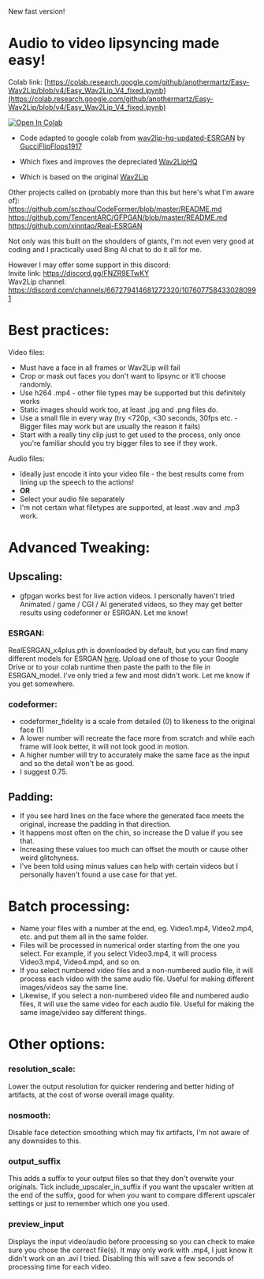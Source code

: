 New fast version!

# Audio to video lipsyncing made easy!

Colab link: [https://colab.research.google.com/github/anothermartz/Easy-Wav2Lip/blob/v4/Easy_Wav2Lip_V4_fixed.ipynb](https://colab.research.google.com/github/anothermartz/Easy-Wav2Lip/blob/v4/Easy_Wav2Lip_V4_fixed.ipynb)

[![Open In Colab](https://colab.research.google.com/assets/colab-badge.svg)](https://colab.research.google.com/github/anothermartz/Easy-Wav2Lip/blob/v4/Easy_Wav2Lip_V4_fixed.ipynb)

* Code adapted to google colab from [wav2lip-hq-updated-ESRGAN](https://github.com/GucciFlipFlops1917/wav2lip-hq-updated-ESRGAN) by [GucciFlipFlops1917](https://github.com/GucciFlipFlops1917)

* Which fixes and improves the depreciated [Wav2LipHQ](https://github.com/Markfryazino/wav2lip-hq)

* Which is based on the original [Wav2Lip](https://github.com/Rudrabha/Wav2Lip)

Other projects called on (probably more than this but here's what I'm aware of):<br>
https://github.com/sczhou/CodeFormer/blob/master/README.md<br>
https://github.com/TencentARC/GFPGAN/blob/master/README.md<br>
https://github.com/xinntao/Real-ESRGAN<br>

Not only was this built on the shoulders of giants, I'm not even very good at coding and I practically used Bing AI chat to do it all for me.

However I may offer some support in this discord:<br>
Invite link: https://discord.gg/FNZR9ETwKY<br>
Wav2Lip channel: https://discord.com/channels/667279414681272320/1076077584330280991

# Best practices:
Video files:
* Must have a face in all frames or Wav2Lip will fail
* Crop or mask out faces you don't want to lipsync or it'll choose randomly.
* Use h264 .mp4 - other file types may be supported but this definitely works
* Static images should work too, at least .jpg and .png files do.
* Use a small file in every way (try <720p, <30 seconds, 30fps <b></b> etc. - Bigger files may work but are usually the reason it fails)
* Start with a really tiny clip just to get used to the process, only once you're familiar should you try bigger files to see if they work.

Audio files:
* Ideally just encode it into your video file - the best results come from lining up the speech to the actions!
* <b>OR</b>
* Select your audio file separately
* I'm not certain what filetypes are supported, at least .wav and .mp3 work.

# Advanced Tweaking:

## Upscaling:
* gfpgan works best for live action videos. I personally haven't tried Animated / game / CGI / AI generated videos, so they may get better results using codeformer or ESRGAN. Let me know!

### ESRGAN:
RealESRGAN_x4plus.pth is downloaded by default, but you can find many different models for ESRGAN [here](https://upscale.wiki/wiki/Model_Database).
Upload one of those to your Google Drive or to your colab runtime then paste the path to the file in ESRGAN_model. I've only tried a few and most didn't work. Let me know if you get somewhere.

### codeformer:
* codeformer_fidelity is a scale from detailed (0) to likeness to the original face (1)
* A lower number will recreate the face more from scratch and while each frame will look better, it will not look good in motion.
* A higher number will try to accurately make the same face as the input and so the detail won't be as good.
* I suggest 0.75.


## Padding:
* If you see hard lines on the face where the generated face meets the original, increase the padding in that direction.
* It happens most often on the chin, so increase the D value if you see that.
* Increasing these values too much can offset the mouth or cause other weird glitchyness.
* I've been told using minus values can help with certain videos but I personally haven't found a use case for that yet.

# Batch processing:
* Name your files with a number at the end, eg. Video1.mp4, Video2.mp4, etc. and put them all in the same folder.
* Files will be processed in numerical order starting from the one you select. For example, if you select Video3.mp4, it will process Video3.mp4, Video4.mp4, and so on.
* If you select numbered video files and a non-numbered audio file, it will process each video with the same audio file. Useful for making different images/videos say the same line.
* Likewise, if you select a non-numbered video file and numbered audio files, it will use the same video for each audio file. Useful for making the same image/video say different things.

# Other options:

### resolution_scale:
Lower the output resolution for quicker rendering and better hiding of artifacts, at the cost of worse overall image quality.

### nosmooth:
Disable face detection smoothing which may fix artifacts, I'm not aware of any downsides to this.

### output_suffix
This adds a suffix to your output files so that they don't overwite your originals. Tick include_upscaler_in_suffix if you want the upscaler written at the end of the suffix, good for when you want to compare different upscaler settings or just to remember which one you used.

### preview_input
Displays the input video/audio before processing so you can check to make sure you chose the correct file(s). It may only work with .mp4, I just know it didn't work on an .avi I tried.
Disabling this will save a few seconds of processing time for each video.

